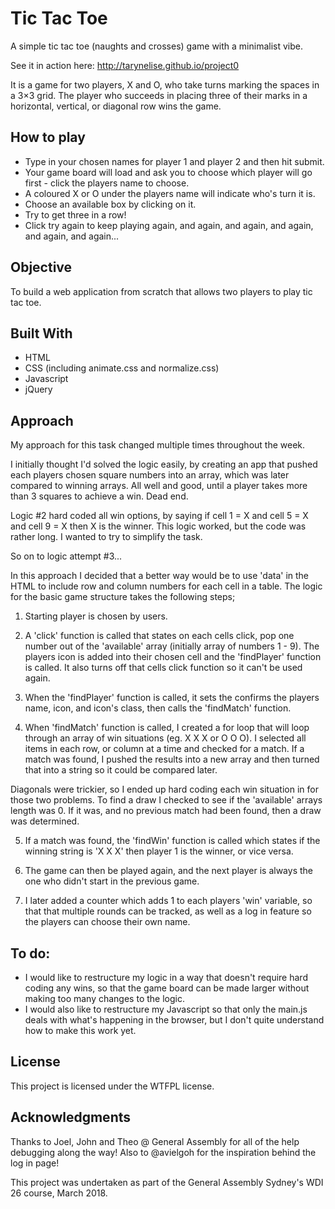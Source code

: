 # Tic Tac Toe
A simple tic tac toe (naughts and crosses) game with a minimalist vibe.

See it in action here: http://tarynelise.github.io/project0

It is a game for two players, X and O, who take turns marking the spaces in a 3×3 grid. The player who succeeds in placing three of their marks in a horizontal, vertical, or diagonal row wins the game.

## How to play
- Type in your chosen names for player 1 and player 2 and then hit submit.
- Your game board will load and ask you to choose which player will go first - click the players name to choose.
- A coloured X or O under the players name will indicate who's turn it is.
- Choose an available box by clicking on it.
- Try to get three in a row!
- Click try again to keep playing again, and again, and again, and again, and again, and again...

## Objective
To build a web application from scratch that allows two players to play tic tac toe.

## Built With
- HTML
- CSS (including animate.css and normalize.css)
- Javascript
- jQuery

## Approach
My approach for this task changed multiple times throughout the week.

I initially thought I'd solved the logic easily, by creating an app that pushed each players chosen square numbers into an array, which was later compared to winning arrays. All well and good, until a player takes more than 3 squares to achieve a win. Dead end.

Logic #2 hard coded all win options, by saying if cell 1 = X and cell 5 = X and cell 9 = X then X is the winner.
This logic worked, but the code was rather long. I wanted to try to simplify the task.

So on to logic attempt #3...

In this approach I decided that a better way would be to use 'data' in the HTML to include row and column numbers for each cell in a table. The logic for the basic game structure takes the following steps;

1. Starting player is chosen by users.

2. A 'click' function is called that states on each cells click, pop one number out of the 'available' array (initially array of numbers 1 - 9). The players icon is added into their chosen cell and the 'findPlayer' function is called. It also turns off that cells click function so it can't be used again.

3. When the 'findPlayer' function is called, it sets the confirms the players name, icon, and icon's class, then calls the 'findMatch' function.

4. When 'findMatch' function is called, I created a for loop that will loop through an array of win situations (eg. X X X or O O O). I selected all items in each row, or column at a time and checked for a match. If a match was found, I pushed the results into a new array and then turned that into a string so it could be compared later.

Diagonals were trickier, so I ended up hard coding each win situation in for those two problems.
To find a draw I checked to see if the 'available' arrays length was 0. If it was, and no previous match had been found, then a draw was determined.

5. If a match was found, the 'findWin' function is called which states if the winning string is 'X X X' then player 1 is the winner, or vice versa.

6. The game can then be played again, and the next player is always the one who didn't start in the previous game.

7. I later added a counter which adds 1 to each players 'win' variable, so that that multiple rounds can be tracked, as well as a log in feature so the players can choose their own name.

## To do:
- I would like to restructure my logic in a way that doesn't require hard coding any wins, so that the game board can be made larger without making too many changes to the logic.
- I would also like to restructure my Javascript so that only the main.js deals with what's happening in the browser, but I don't quite understand how to make this work yet.

## License
This project is licensed under the WTFPL license.

## Acknowledgments
Thanks to Joel, John and Theo @ General Assembly for all of the help debugging along the way!
Also to @avielgoh for the inspiration behind the log in page!

This project was undertaken as part of the General Assembly Sydney's WDI 26 course, March 2018.
